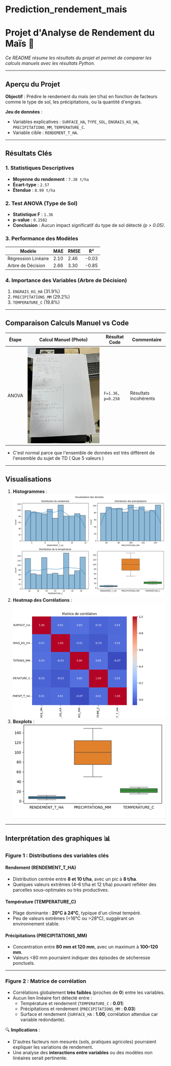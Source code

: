 # Prediction_rendement_mais
# Projet d'Analyse de Rendement du Maïs 🌽

*Ce README résume les résultats du projet et permet de comparer les calculs manuels avec les résultats Python.*

---

## **Aperçu du Projet**
**Objectif** : Prédire le rendement du maïs (en t/ha) en fonction de facteurs comme le type de sol, les précipitations, ou la quantité d'engrais.  

**Jeu de données** :  
- Variables explicatives : `SURFACE_HA`, `TYPE_SOL`, `ENGRAIS_KG_HA`, `PRECIPITATIONS_MM`, `TEMPERATURE_C`.  
- Variable cible : `RENDEMENT_T_HA`.  

---

## **Résultats Clés**

### 1. Statistiques Descriptives
- **Moyenne du rendement** : `7.38 t/ha`  
- **Écart-type** : `2.57`  
- **Étendue** : `8.99 t/ha`  

### 2. Test ANOVA (Type de Sol)
- **Statistique F** : `1.36`  
- **p-value** : `0.2582`  
- **Conclusion** : Aucun impact significatif du type de sol détecté *(p > 0.05)*.  

### 3. Performance des Modèles
| Modèle              | MAE   | RMSE  | R²     |
|---------------------|-------|-------|--------|
| Régression Linéaire | 2.10  | 2.46  | -0.03  |
| Arbre de Décision   | 2.66  | 3.30  | -0.85  |

### 4. Importance des Variables (Arbre de Décision)
1. `ENGRAIS_KG_HA` (31.9%)  
2. `PRECIPITATIONS_MM` (29.2%)  
3. `TEMPERATURE_C` (19.8%)  

---

## **Comparaison Calculs Manuel vs Code**
  
| Étape       | Calcul Manuel (Photo) | Résultat Code | Commentaire |
|-------------|-----------------------|---------------|-------------|
| ANOVA       | ![ANOVA](IMG_8226.jpg) | `F=1.36, p=0.258` | Résultats incohérents |
- C'est normal parce que l'ensemble de données est très différent de l'ensemble du sujet de TD ( Que 5 valeurs )
---

## **Visualisations** 
1. **Histogrammes** :  
   ![Histogramme Rendement](Figure_1.png)  
2. **Heatmap des Corrélations** :  
   ![Heatmap](Figure_2_heatmap.png)  
3. **Boxplots** :  
   ![Boxplots](box_plot.png)  

--- 

## Interprétation des graphiques 📊

### Figure 1 : Distributions des variables clés

#### **Rendement (RENDEMENT_T_HA)**  
- Distribution centrée entre **8 et 10 t/ha**, avec un pic à **8 t/ha**.  
- Quelques valeurs extrêmes (4–6 t/ha et 12 t/ha) pouvant refléter des parcelles sous-optimales ou très productives.  

#### **Température (TEMPERATURE_C)**  
- Plage dominante : **20°C à 24°C**, typique d'un climat tempéré.  
- Peu de valeurs extrêmes (<16°C ou >28°C), suggérant un environnement stable.  

#### **Précipitations (PRECIPITATIONS_MM)**  
- Concentration entre **80 mm et 120 mm**, avec un maximum à **100–120 mm**.  
- Valeurs <80 mm pourraient indiquer des épisodes de sécheresse ponctuels.  

---

### Figure 2 : Matrice de corrélation  
- Corrélations globalement **très faibles** (proches de **0**) entre les variables.  
- Aucun lien linéaire fort détecté entre :  
  - Température et rendement (`TEMPERATURE_C` : **0.01**)  
  - Précipitations et rendement (`PRECIPITATIONS_MM` : **0.03**)  
  - Surface et rendement (`SURFACE_HA` : **1.00**, corrélation attendue car variable redondante).  

🔍 **Implications** :  
- D'autres facteurs non mesurés (sols, pratiques agricoles) pourraient expliquer les variations de rendement.  
- Une analyse des **interactions entre variables** ou des modèles non linéaires serait pertinente.  
